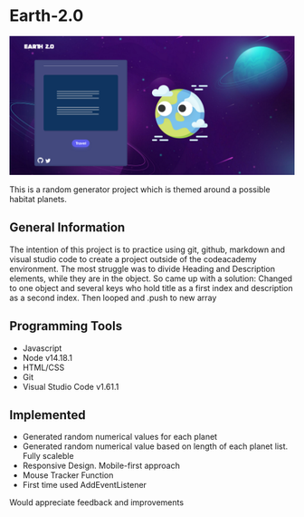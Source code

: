 # Earth-2.0

![](./public/Screenshot%202022-09-16%20at%2012-02-02%20Earth%202.0.png)

This is a random generator project which is themed around a possible habitat planets.


## General Information

The intention of this project is to practice using git, github, markdown and visual studio code to create a project outside of the codeacademy environment.
The most struggle was to divide Heading and Description elements, while they are in the object. So came up with a solution: Changed to one object and several keys who hold title as a first index and description as a second index. Then looped and .push to new array

## Programming Tools

- Javascript
- Node v14.18.1
- HTML/CSS
- Git
- Visual Studio Code v1.61.1

## Implemented

- Generated random numerical values for each planet
- Generated random numerical value based on length of each planet list. Fully scaleble
- Responsive Design. Mobile-first approach
- Mouse Tracker Function
- First time used AddEventListener

Would appreciate feedback and improvements
